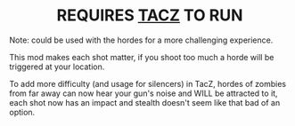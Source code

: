 <h1 align="center">
REQUIRES <a href="https://www.curseforge.com/minecraft/mc-mods/timeless-and-classics-zero">TACZ</a> TO RUN
</h1>

Note: could be used with the hordes for a more challenging experience. 

This mod makes each shot matter, if you shoot too much a horde will be triggered at your location.

To add more difficulty (and usage for silencers) in TacZ, hordes of zombies from far away can now hear your gun's noise and WILL be attracted to it, each shot now has an impact and stealth doesn't seem like that bad of an option.
